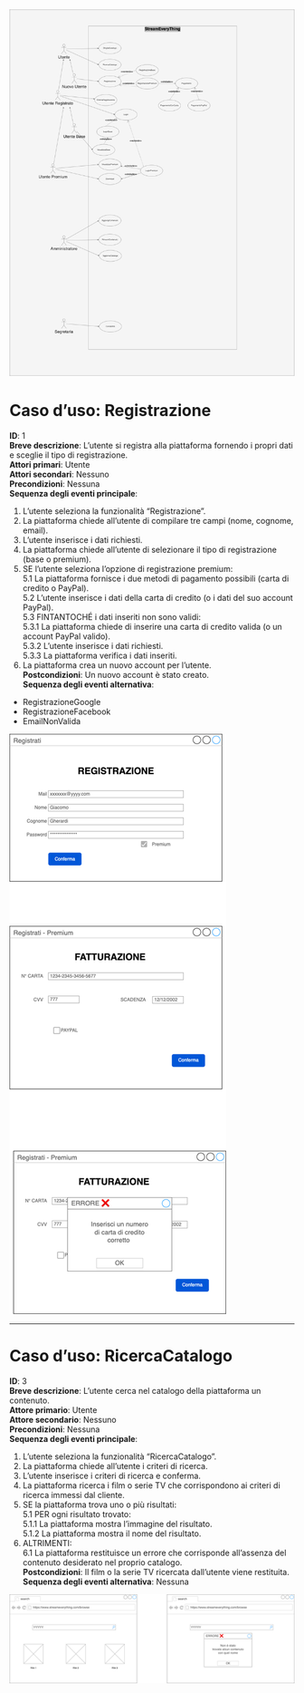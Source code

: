 ![alt text](ucdiagram.png)
----

# Caso d’uso: Registrazione
**ID**: 1  
**Breve descrizione**: L’utente si registra alla piattaforma fornendo i propri dati e sceglie il tipo di registrazione.  
**Attori primari**: Utente  
**Attori secondari**: Nessuno  
**Precondizioni**: Nessuna  
**Sequenza degli eventi principale**:  
1. L’utente seleziona la funzionalità “Registrazione”.  
2. La piattaforma chiede all’utente di compilare tre campi (nome, cognome, email).  
3. L’utente inserisce i dati richiesti.  
4. La piattaforma chiede all’utente di selezionare il tipo di registrazione (base o premium).  
5. SE l’utente seleziona l’opzione di registrazione premium:  
   5.1 La piattaforma fornisce i due metodi di pagamento possibili (carta di credito o PayPal).  
   5.2 L’utente inserisce i dati della carta di credito (o i dati del suo account PayPal).  
   5.3 FINTANTOCHÉ i dati inseriti non sono validi:  
      5.3.1 La piattaforma chiede di inserire una carta di credito valida (o un account PayPal valido).  
      5.3.2 L’utente inserisce i dati richiesti.  
      5.3.3 La piattaforma verifica i dati inseriti.  
6. La piattaforma crea un nuovo account per l’utente.  
**Postcondizioni**: Un nuovo account è stato creato.  
**Sequenza degli eventi alternativa**:  
- RegistrazioneGoogle  
- RegistrazioneFacebook  
- EmailNonValida  

![alt text](mockup1.png)

---
# Caso d’uso: RicercaCatalogo
**ID**: 3  
**Breve descrizione**: L’utente cerca nel catalogo della piattaforma un contenuto.  
**Attore primario**: Utente  
**Attore secondario**: Nessuno  
**Precondizioni**: Nessuna  
**Sequenza degli eventi principale**:  
1. L’utente seleziona la funzionalità “RicercaCatalogo”.  
2. La piattaforma chiede all’utente i criteri di ricerca.  
3. L’utente inserisce i criteri di ricerca e conferma.  
4. La piattaforma ricerca i film o serie TV che corrispondono ai criteri di ricerca immessi dal cliente.  
5. SE la piattaforma trova uno o più risultati:  
   5.1 PER ogni risultato trovato:  
      5.1.1 La piattaforma mostra l’immagine del risultato.  
      5.1.2 La piattaforma mostra il nome del risultato.  
6. ALTRIMENTI:  
   6.1 La piattaforma restituisce un errore che corrisponde all’assenza del contenuto desiderato nel proprio catalogo.  
**Postcondizioni**: Il film o la serie TV ricercata dall’utente viene restituita.  
**Sequenza degli eventi alternativa**: Nessuna  

![alt text](mockup2.png)
